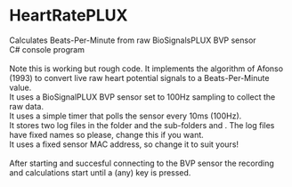 # HeartRatePLUX
Calculates Beats-Per-Minute from raw BioSignalsPLUX BVP sensor
</br>
C# console program</br>
</br>
Note this is working but rough code. It implements the algorithm of Afonso (1993) to convert live raw heart potential signals to a Beats-Per-Minute value.</br>
It uses a BioSignalPLUX BVP sensor set to 100Hz sampling to collect the raw data.</br>
It uses a simple timer that polls the sensor every 10ms (100Hz).</br>
It stores two log files in the folder <Logs> and the sub-folders <raw> and <bpm>. The log files have fixed names so please, change this if you want.</br>
It uses a fixed sensor MAC address, so change it to suit yours!</br>
</br>
After starting and succesful connecting to the BVP sensor the recording and calculations start until a (any) key is pressed.</br>
